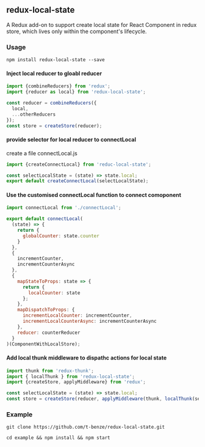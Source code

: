 ## redux-local-state

A Redux add-on to support create local state for React Component in redux store, which lives only within the component's lifecycle. 

### Usage 

`npm install redux-local-state --save`

#### Inject local reducer to gloabl reducer

```js
import {combineReducers} from 'redux';
import {reducer as local} from 'redux-local-state';

const reducer = combineReducers({
  local,
  ...otherReducers
});
const store = createStore(reducer);
```
#### provide selector for local reducer to connectLocal

create a file connectLocal.js

```js
import {createConnectLocal} from 'reduc-local-state';

const selectLocalState = (state) => state.local;
export default createConnectLocal(selectLocalState);
```

#### Use the customised connectLocal function to connect comoponent

```js
import connectLocal from './connectLocal';

export default connectLocal(
  (state) => {
    return {
      globalCounter: state.counter
    }
  },
  {
    incrementCounter,
    incrementCounterAsync
  },
  {
    mapStateToProps: state => {
      return {
        localCounter: state
      };
    },
    mapDispatchToProps: {
      incrementLocalCounter: incrementCounter,
      incrementLocalCounterAsync: incrementCounterAsync
    },
    reducer: counterReducer
  }
)(ComponentWithLocalStore);
```

#### Add local thunk middleware to dispathc actions for local state

```js
import thunk from 'redux-thunk';
import { localThunk } from 'redux-local-state';
import {createStore, applyMiddleware} from 'redux';

const selectLocalState = (state) => state.local;
const store = createStore(reducer, applyMiddleware(thunk, localThunk(selectLocalState)));
```

### Example

`git clone https://github.com/t-benze/redux-local-state.git`

`cd example && npm install && npm start`

